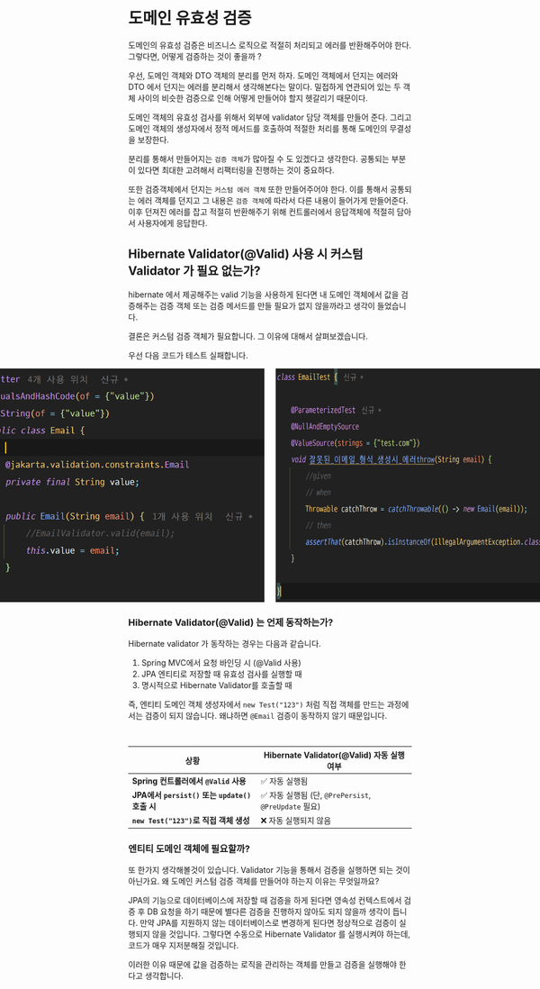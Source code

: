 # 도메인 유효성 검증

도메인의 유효성 검증은 비즈니스 로직으로 적절히 처리되고 에러를 반환해주어야 한다.
그렇다면, 어떻게 검증하는 것이 좋을까 ?

우선, 도메인 객체와 DTO 객체의 분리를 먼저 하자. 도메인 객체에서 던지는 에러와 DTO 에서 던지는
에러를 분리해서 생각해본다는 말이다. 밀접하게 연관되어 있는 두 객체 사이의 비슷한 검증으로 인해
어떻게 만들어야 할지 헷갈리기 때문이다.

도메인 객체의 유효성 검사를 위해서 외부에 validator 담당 객체를 만들어 준다. 그리고 도메인
객체의 생성자에서 정적 메서드를 호출하여 적절한 처리를 통해 도메인의 무결성을 보장한다.

분리를 통해서 만들어지는 `검증 객체`가 많아질 수 도 있겠다고 생각한다. 공통되는 부분이 있다면
최대한 고려해서 리팩터링을 진행하는 것이 중요하다.

또한 검증객체에서 던지는 `커스텀 에러 객체` 또한 만들어주어야 한다. 이를 통해서 공통되는
에러 객체를 던지고 그 내용은 `검증 객체`에 따라서 다른 내용이 들어가게 만들어준다. 이후 던져진
에러를 잡고 적절히 반환해주기 위해 컨트롤러에서 응답객체에 적절히 담아서 사용자에게 응답한다.

## Hibernate Validator(@Valid) 사용 시 커스텀 Validator 가 필요 없는가?
hibernate 에서 제공해주는 valid 기능을 사용하게 된다면 내 도메인 객체에서 값을 검증해주는
검증 객체 또는 검증 메서드를 만들 필요가 없지 않을까라고 생각이 들었습니다.

결론은 커스텀 검증 객체가 필요합니다. 그 이유에 대해서 살펴보겠습니다.

우선 다음 코드가 테스트 실패합니다. 

<div style="display: flex; justify-content: center; gap: 20px">
    <img src="domain.png" alt="도메인" width="600" height="auto">
    <img src="domaintest.png" alt="테스트" width="600" height="auto">
</div>

### Hibernate Validator(@Valid) 는 언제 동작하는가?
Hibernate validator 가 동작하는 경우는 다음과 같습니다.
1. Spring MVC에서 요청 바인딩 시 (@Valid 사용)
2. JPA 엔티티로 저장할 때 유효성 검사를 실행할 때
3. 명시적으로 Hibernate Validator를 호출할 때

즉, 엔티티 도메인 객체 생성자에서 `new Test("123")` 처럼 직접 객체를 만드는 과정에서는
검증이 되지 않습니다. 왜냐하면 `@Email` 검증이 동작하지 않기 때문입니다. 

<br/>

| 상황 | Hibernate Validator(@Valid) 자동 실행 여부 |
|------|--------------------------------|
| **Spring 컨트롤러에서 `@Valid` 사용** | ✅ 자동 실행됨 |
| **JPA에서 `persist()` 또는 `update()` 호출 시** | ✅ 자동 실행됨 (단, `@PrePersist`, `@PreUpdate` 필요) |
| **`new Test("123")`로 직접 객체 생성** | ❌ 자동 실행되지 않음 |

### 엔티티 도메인 객체에 필요할까?
또 한가지 생각해볼것이 있습니다. Validator 기능을 통해서 검증을 실행하면 되는 것이 아닌가요.
왜 도메인 커스텀 검증 객체를 만들어야 하는지 이유는 무엇일까요?

JPA의 기능으로 데이터베이스에 저장할 때 검증을 하게 된다면 영속성 컨텍스트에서 검증 후
DB 요청을 하기 때문에 별다른 검증을 진행하지 않아도 되지 않을까 생각이 듭니다. 만약 JPA를
지원하지 않는 데이터베이스로 변경하게 된다면 정상적으로 검증이 실행되지 않을 것입니다. 그렇다면
수동으로 Hibernate Validator 를 실행시켜야 하는데, 코드가 매우 지저분해질 것입니다. 

이러한 이유 때문에 값을 검증하는 로직을 관리하는 객체를 만들고 검증을 실행해야 한다고 생각합니다.
